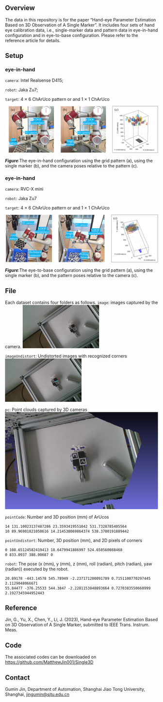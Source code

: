 ## Overview
The data in this repository is for the paper “Hand-eye Parameter Estimation Based on 3D Observation of A Single Marker”. It includes four sets of hand eye calibration data, i.e., single-marker data and pattern data in eye-in-hand configuration and in eye-to-base configuration. Please refer to the reference article for details.

## Setup

### eye-in-hand
``camera``: Intel Realsense D415;

``robot``: Jaka Zu7;

``target``: 4 × 6 ChArUco pattern or and 1 × 1 ChArUco

![mainFig](https://github.com/MatthewJin001/3Ddata/blob/main/datasetPic/eyeinhand.png)

**_Figure_**:The eye-in-hand configuration using the grid pattern (a), using the single marker (b), and the camera poses relative to the pattern (c).

### eye-in-hand
``camera``: RVC-X mini

``robot``: Jaka Zu7

``target``: 4 × 6 ChArUco pattern or and 1 × 1 ChArUco

![mainFig](https://github.com/MatthewJin001/3Ddata/blob/main/datasetPic/eyetohand.png)

**_Figure_**:The eye-to-base configuration using the grid pattern (a), using the single marker (b), and the pattern poses relative to the camera (c).

## File
Each dataset contains four folders as follows.
``image``: images captured by the camera.
<img src="datasetPic/ex1.png" width="50%">

``imageUndistort``:  Undistorted images with recognized corners
<img src="datasetPic/1_charuco_undistort.png" width="50%">

``pc``: Point clouds captured by 3D cameras
![mainFig](https://github.com/MatthewJin001/3Ddata/blob/main/datasetPic/PC.PNG)

``pointCode``: Number and 3D position (mm) of ArUcos
```
14 131.10023137487286 23.3593419551042 531.7328785405564
10 89.96901821050616 14.214530069864374 538.3700191889442
```

``pointUndistort``: Number, 3D position (mm), and 2D pixels of corners
```
0 108.65124582419413 18.6479941886997 524.650560088468
0 833.0937 388.00687 0
```

``robot``: The pose (x (mm), y (mm), z (mm), roll (radian), pitch (radian), yaw (radian)) executed by the robot. 
```
20.89178 -443.14578 545.78949 -2.237171200091789 0.7151100770297445 2.1129048066671
55.84477 -376.25533 544.3847 -2.2281153848893664 0.7270383550660999 2.1927345944952443
```

## Reference
Jin, G., Yu, X., Chen, Y., Li, J. (2023), Hand-eye Parameter Estimation Based on 3D Observation of A Single Marker, submitted to IEEE Trans. Instrum. Meas.
         
## Code
The  associated  codes can be downloaded on https://github.com/MatthewJin001/Single3D

## Contact

Gumin Jin, Department of Automation, Shanghai Jiao Tong University, Shanghai, jingumin@sjtu.edu.cn


